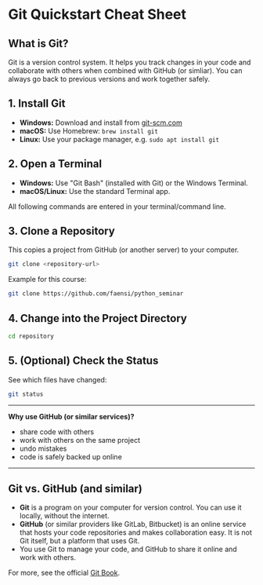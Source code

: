 # Git Quickstart Cheat Sheet

## What is Git?
Git is a version control system. It helps you track changes in your code and collaborate with others when combined with GitHub (or simliar). You can always go back to previous versions and work together safely.

## 1. Install Git
- **Windows:** Download and install from [git-scm.com](https://git-scm.com/)
- **macOS:** Use Homebrew: `brew install git`
- **Linux:** Use your package manager, e.g. `sudo apt install git`

## 2. Open a Terminal
- **Windows:** Use "Git Bash" (installed with Git) or the Windows Terminal.
- **macOS/Linux:** Use the standard Terminal app.

All following commands are entered in your terminal/command line.

## 3. Clone a Repository
This copies a project from GitHub (or another server) to your computer.

```bash
git clone <repository-url>
```
Example for this course:
```bash
git clone https://github.com/faensi/python_seminar
```

## 4. Change into the Project Directory
```bash
cd repository
```

## 5. (Optional) Check the Status
See which files have changed:
```bash
git status
```

---

**Why use GitHub (or similar services)?**
- share code with others
- work with others on the same project
- undo mistakes
- code is safely backed up online

---

## Git vs. GitHub (and similar)
- **Git** is a program on your computer for version control. You can use it locally, without the internet.
- **GitHub** (or similar providers like GitLab, Bitbucket) is an online service that hosts your code repositories and makes collaboration easy. It is not Git itself, but a platform that uses Git.
- You use Git to manage your code, and GitHub to share it online and work with others.

For more, see the official [Git Book](https://git-scm.com/book/en/v2).
